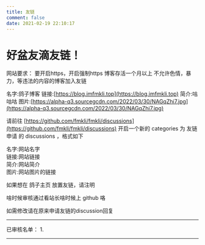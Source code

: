 ```yaml
---
title: 友链
comment: false
date: 2021-02-19 22:10:17
---
```

# 好盆友滴友链！

<!-- more -->

<div id="qexo-friends"></div>
<link rel="stylesheet" href="https://unpkg.com/qexo-friends/friends.css"/>
<script src="https://unpkg.com/qexo-friends/Icarus/friends.js"></script>
<script>loadQexoFriends("qexo-friends", "https://admin.imfmkli.top")</script>

网站要求：
要开启https，开启强制https
博客存活一个月以上
不允许色情，暴力，等违法的内容的博客加入友链

名字:鸽子博客
链接:[https://blog.imfmkli.top](https://blog.imfmkli.top)
简介:咕咕咕
图片:[https://alpha-q3.sourcegcdn.com/2022/03/30/NAGqZhi7.jpg](https://alpha-q3.sourcegcdn.com/2022/03/30/NAGqZhi7.jpg)

请前往 [https://github.com/fmkli/fmkli/discussions](https://github.com/fmkli/fmkli/discussions) 开启一个新的 categories 为 友链申请 的 discussions ，格式如下  

名字:网站名字  
链接:网站链接  
简介:网站简介  
图片:网站图片的链接  

如果想在 鸽子主页 放置友链，请注明

啥时候审核通过看站长啥时候上 github 咯

如需修改请在原来申请友链的discussion回复

---

已审核名单：
1.

---
